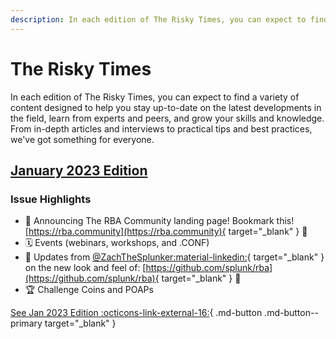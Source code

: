 ```yaml
---
description: In each edition of The Risky Times, you can expect to find a variety of content designed to help you stay up-to-date on the latest developments in the field, learn from experts and peers, and grow your skills and knowledge. From in-depth articles and interviews to practical tips and best practices, we've got something for everyone.
---
```


# The Risky Times

In each edition of The Risky Times, you can expect to find a variety of content designed to help you stay up-to-date on the latest developments in the field, learn from experts and peers, and grow your skills and knowledge. From in-depth articles and interviews to practical tips and best practices, we've got something for everyone.

## [January 2023 Edition][jan-2023]

### Issue Highlights

- 📣 Announcing The RBA Community landing page! Bookmark this! [https://rba.community](https://rba.community){ target="_blank" } 📌
- 🗓 Events (webinars, workshops, and .CONF)
- 📰 Updates from [@ZachTheSplunker:material-linkedin:](https://www.linkedin.com/in/zachthesplunker/){ target="_blank" } on the new look and feel of: [https://github.com/splunk/rba](https://github.com/splunk/rba){ target="_blank" } 📌
- 🏆 Challenge Coins and POAPs

[See Jan 2023 Edition :octicons-link-external-16:][jan-2023]{ .md-button .md-button--primary target="_blank" }

[jan-2023]: /assets/risky-times/rba_community_newsletter_jan_23.pdf